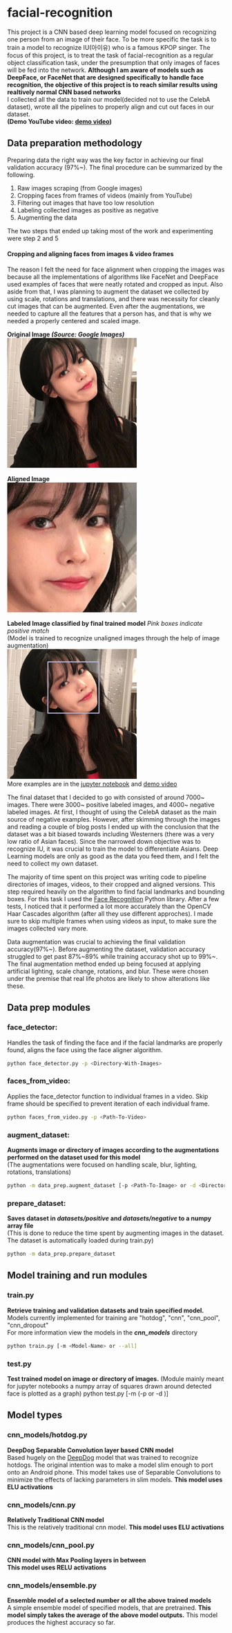 # facial-recognition
This project is a CNN based deep learning model focused on recognizing one person from an image of their face. To be more specific the task is to train a model to recognize IU(아이유) who is a famous KPOP singer. The focus of this project, is to treat the task of facial-recognition as a regular object classification task, under the presumption that only images of faces will be fed into the network. **Although I am aware of models such as DeepFace, or FaceNet that are designed specifically to handle face recognition, the objective of this project is to reach similar results using realtively normal CNN based networks**  
I collected all the data to train our model(decided not to use the CelebA dataset), wrote all the pipelines to properly align and cut out faces in our dataset.  
**(Demo YouTube video: [demo video](https://youtu.be/xvfkDnFHwiU))**

## Data preparation methodology
Preparing data the right way was the key factor in achieving our final validation accuracy (97%~). The final procedure can be summarized by the following.  
1. Raw images scraping (from Google images)
2. Cropping faces from frames of videos (mainly from YouTube)
3. Filtering out images that have too low resolution
4. Labeling collected images as positive as negative
5. Augmenting the data  

The two steps that ended up taking most of the work and experimenting were step 2 and 5

#### Cropping and aligning faces from images & video frames
The reason I felt the need for face alignment when cropping the images was because all the implementations of algorithms like FaceNet and DeepFace used examples of faces that were neatly rotated and cropped as input. Also aside from that, I was planning to augment the dataset we collected by using scale, rotations and translations, and there was necessity for cleanly cut images that can be augmented. Even after the augmentations, we needed to capture all the features that a person has, and that is why we needed a properly centered and scaled image.  

**Original Image *(Source: Google Images)***  
<img src="https://github.com/jhyang12345/facial-recognition/blob/master/examples/test2.jpg" width="300" alt="Original Image"/>  

**Aligned Image**  
<img src="https://github.com/jhyang12345/facial-recognition/blob/master/examples/output2.jpg"
width="300" alt="Aligned Image"/>

**Labeled Image classified by final trained model** *Pink boxes indicate positive match*  
(Model is trained to recognize unaligned images through the help of image augmentation)  
<img src="https://github.com/jhyang12345/facial-recognition/blob/master/examples/labeled.jpg"
width="300" alt="Aligned Image"/>  
More examples are in the [jupyter notebook](https://github.com/jhyang12345/facial-recognition/blob/master/presentation.ipynb) and [demo video](https://youtu.be/xvfkDnFHwiU)  

The final dataset that I decided to go with consisted of around 7000~ images. There were 3000~ positive labeled images, and 4000~ negative labeled images. At first, I thought of using the CelebA dataset as the main source of negative examples. However, after skimming through the images and reading a couple of blog posts I ended up with the conclusion that the dataset was a bit biased towards including Westerners (there was a very low ratio of Asian faces). Since the narrowed down objective was to recognize IU, it was crucial to train the model to differentiate Asians. Deep Learning models are only as good as the data you feed them, and I felt the need to collect my own dataset.  

The majority of time spent on this project was writing code to pipeline directories of images, videos, to their cropped and aligned versions. This step required heavily on the algorithm to find facial landmarks and bounding boxes. For this task I used the [Face Recognition](https://github.com/ageitgey/face_recognition) Python library. After a few tests, I noticed that it performed a lot more accurately than the OpenCV Haar Cascades algorithm (after all they use different approches). I made sure to skip multiple frames when using videos as input, to make sure the images collected vary more.  

Data augmentation was crucial to achieving the final validation accuracy(97%~). Before augmenting the dataset, validation accuracy struggled to get past 87%\~89% while training accuracy shot up to 99%\~. The final augmentation method ended up being focused at applying artificial lighting, scale change, rotations, and blur. These were chosen under the premise that real life photos are likely to show alterations like these.

## Data prep modules

### face_detector:  
Handles the task of finding the face and if the facial landmarks are properly found, aligns the face using the face aligner algorithm.
```bash
python face_detector.py -p <Directory-With-Images>
```

### faces_from_video:  
Applies the face_detector function to individual frames in a video. Skip frame should be specified to prevent iteration of each individual frame.
```bash
python faces_from_video.py -p <Path-To-Video>
```

### augment_dataset:
**Augments image or directory of images according to the augmentations performed on the dataset used for this model**  
(The augmentations were focused on handling scale, blur, lighting, rotations, translations)
```bash
python -m data_prep.augment_dataset [-p <Path-To-Image> or -d <Directory-Of-Images>]
```

### prepare_dataset:
**Saves dataset in *datasets/positive* and *datasets/negative* to a numpy array file**  
(This is done to reduce the time spent by augmenting images in the dataset. The dataset is automatically loaded during train.py)
```bash
python -m data_prep.prepare_dataset
```


## Model training and run modules

### train.py
**Retrieve training and validation datasets and train specified model.**  
Models currently implemented for training are "hotdog", "cnn", "cnn_pool", "cnn_dropout"  
For more information view the models in the ***cnn_models*** directory
```bash
python train.py [-m <Model-Name> or --all]
```

### test.py
**Test trained model on image or directory of images.**
(Module mainly meant for jupyter notebooks a numpy array of squares drawn around detected face is plotted as a graph)
python test.py [-m <Model-Name> (-p <Path-To-Image> or -d <Directory-Of-Images>)]

## Model types  

### cnn_models/hotdog.py
**DeepDog Separable Convolution layer based CNN model**  
Based hugely on the [DeepDog](https://medium.com/@timanglade/how-hbos-silicon-valley-built-not-hotdog-with-mobile-tensorflow-keras-react-native-ef03260747f3) model that was trained to recognize hotdogs. The original intention was to make a model slim enough to port onto an Android phone. This model takes use of Separable Convolutions to minimize the effects of lacking parameters in slim models. **This model uses ELU activations**  
### cnn_models/cnn.py
**Relatively Traditional CNN model**  
This is the relatively traditional cnn model. **This model uses ELU activations**    
### cnn_models/cnn_pool.py  
**CNN model with Max Pooling layers in between**  
**This model uses RELU activations**  

### cnn_models/ensemble.py  
**Ensemble model of a selected number or all the above trained models**  
A simple ensemble model of specified models, that are pretrained. **This model simply takes the average of the above model outputs.**
This model produces the highest accuracy so far.
